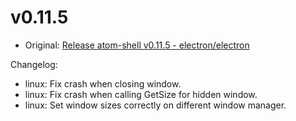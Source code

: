# v0.11.5

* Original: [Release atom-shell v0.11.5 - electron/electron](https://github.com/electron/electron/releases/tag/v0.11.5)

Changelog:

* linux: Fix crash when closing window.
* linux: Fix crash when calling GetSize for hidden window.
* linux: Set window sizes correctly on different window manager.
